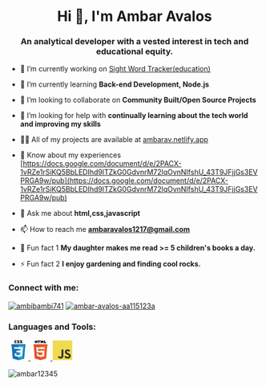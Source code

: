 <h1 align="center">Hi 👋, I'm Ambar Avalos</h1>
<h3 align="center">An analytical developer with a vested interest in tech and educational equity.</h3>

- 🔭 I’m currently working on [Sight Word Tracker(education)](https://github.com/ambar12345/Sight-Word-Tracker)

- 🌱 I’m currently learning **Back-end Development, Node.js**

- 👯 I’m looking to collaborate on **Community Built/Open Source Projects**

- 🤝 I’m looking for help with **continually learning about the tech world and improving my skills**

- 👨‍💻 All of my projects are available at [ambarav.netlify.app](ambarav.netlify.app)

- 📝 Know about my experiences [https://docs.google.com/document/d/e/2PACX-1vRZe1rSiKQ5BbLEDIhd9lTZkG0GdvnrM72lqOvnNIfshU_43T9JFjjGs3EVPRGA9w/pub](https://docs.google.com/document/d/e/2PACX-1vRZe1rSiKQ5BbLEDIhd9lTZkG0GdvnrM72lqOvnNIfshU_43T9JFjjGs3EVPRGA9w/pub)

- 💬 Ask me about **html,css,javascript**

- 📫 How to reach me **ambaravalos1217@gmail.com**

- 📄 Fun fact 1 **My daughter makes me read >= 5 children's books a day.**

- ⚡ Fun fact 2 **I enjoy gardening and finding cool rocks.**

<h3 align="left">Connect with me:</h3>
<p align="left">
<a href="https://twitter.com/ambibambi741" target="blank"><img align="center" src="https://raw.githubusercontent.com/rahuldkjain/github-profile-readme-generator/master/src/images/icons/Social/twitter.svg" alt="ambibambi741" height="30" width="40" /></a>
<a href="https://linkedin.com/in/ambar-avalos-aa115123a" target="blank"><img align="center" src="https://raw.githubusercontent.com/rahuldkjain/github-profile-readme-generator/master/src/images/icons/Social/linked-in-alt.svg" alt="ambar-avalos-aa115123a" height="30" width="40" /></a>
</p>

<h3 align="left">Languages and Tools:</h3>
<p align="left"> <a href="https://www.w3schools.com/css/" target="_blank" rel="noreferrer"> <img src="https://raw.githubusercontent.com/devicons/devicon/master/icons/css3/css3-original-wordmark.svg" alt="css3" width="40" height="40"/> </a> <a href="https://www.w3.org/html/" target="_blank" rel="noreferrer"> <img src="https://raw.githubusercontent.com/devicons/devicon/master/icons/html5/html5-original-wordmark.svg" alt="html5" width="40" height="40"/> </a> <a href="https://developer.mozilla.org/en-US/docs/Web/JavaScript" target="_blank" rel="noreferrer"> <img src="https://raw.githubusercontent.com/devicons/devicon/master/icons/javascript/javascript-original.svg" alt="javascript" width="40" height="40"/> </a> </p>

<p><img align="center" src="https://github-readme-stats.vercel.app/api/top-langs?username=ambar12345&show_icons=true&locale=en&layout=compact" alt="ambar12345" /></p>
